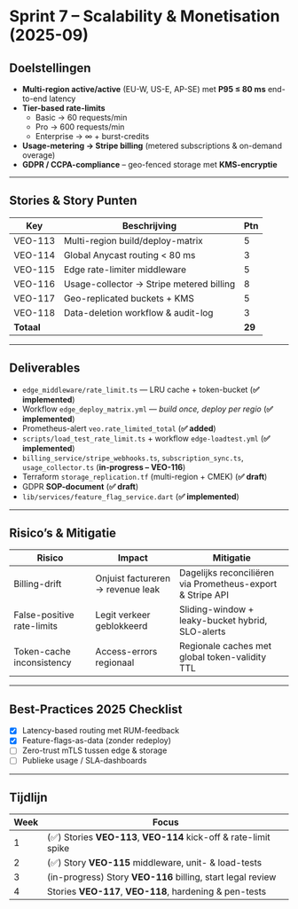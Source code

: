 # Sprint 7 – Scalability & Monetisation (2025-09)

## Doelstellingen

* **Multi-region active/active** (EU-W, US-E, AP-SE) met **P95 ≤ 80 ms** end-to-end latency
* **Tier-based rate-limits**  
  * Basic → 60 requests/min  
  * Pro → 600 requests/min  
  * Enterprise → ∞ + burst-credits
* **Usage-metering → Stripe billing** (metered subscriptions & on-demand overage)
* **GDPR / CCPA-compliance** – geo-fenced storage met **KMS-encryptie**

---

## Stories & Story Punten

| Key | Beschrijving | Ptn |
|-----|--------------|-----|
| VEO-113 | Multi-region build/deploy-matrix | 5 |
| VEO-114 | Global Anycast routing < 80 ms | 3 |
| VEO-115 | Edge rate-limiter middleware | 5 |
| VEO-116 | Usage-collector → Stripe metered billing | 8 |
| VEO-117 | Geo-replicated buckets + KMS | 5 |
| VEO-118 | Data-deletion workflow & audit-log | 3 |
| **Totaal** |  | **29** |

---

## Deliverables

* `edge_middleware/rate_limit.ts` — LRU cache + token-bucket (**✅ implemented**)
* Workflow `edge_deploy_matrix.yml` — _build once, deploy per regio_ (**✅ implemented**)
* Prometheus-alert `veo.rate_limited_total` (**✅ added**)
* `scripts/load_test_rate_limit.ts` + workflow `edge-loadtest.yml` (**✅ implemented**)
* `billing_service/stripe_webhooks.ts`, `subscription_sync.ts`, `usage_collector.ts` (**in-progress – VEO-116**)
* Terraform `storage_replication.tf` (multi-region + CMEK) (**✅ draft**) 
* GDPR **SOP-document** (**✅ draft**)
* `lib/services/feature_flag_service.dart` (**✅ implemented**)

---

## Risico’s & Mitigatie

| Risico | Impact | Mitigatie |
|--------|--------|-----------|
| Billing-drift | Onjuist factureren → revenue leak | Dagelijks reconciliëren via Prometheus-export & Stripe API |
| False-positive rate-limits | Legit verkeer geblokkeerd | Sliding-window + leaky-bucket hybrid, SLO-alerts |
| Token-cache inconsistency | Access-errors regionaal | Regionale caches met global token-validity TTL |

---

## Best-Practices 2025 Checklist

- [x] Latency-based routing met RUM-feedback
- [x] Feature-flags-as-data (zonder redeploy)
- [ ] Zero-trust mTLS tussen edge & storage
- [ ] Publieke usage / SLA-dashboards

---

## Tijdlijn

| Week | Focus |
|------|-------|
| 1 | (✅) Stories **VEO-113**, **VEO-114** kick-off & rate-limit spike |
| 2 | (✅) Story **VEO-115** middleware, unit- & load-tests |
| 3 | (in-progress) Story **VEO-116** billing, start legal review |
| 4 | Stories **VEO-117**, **VEO-118**, hardening & pen-tests |